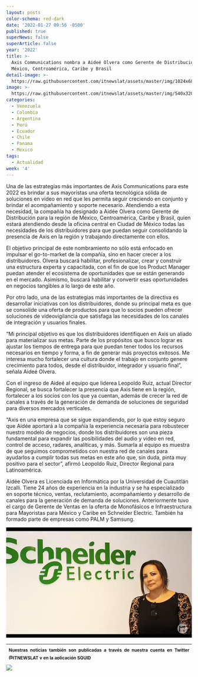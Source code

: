 ```yaml
---
layout: posts
color-schema: red-dark
date: '2022-01-27 09:56 -0500'
published: true
superNews: false
superArticle: false
year: '2022'
title: >-
  Axis Communications nombra a Aideé Olvera como Gerente de Distribución para
  México, Centroamérica, Caribe y Brasil
detail-image: >-
  https://raw.githubusercontent.com/itnewslat/assets/master/img/1024x680/Aidee-Olvera-g.jpg
image: >-
  https://raw.githubusercontent.com/itnewslat/assets/master/img/540x320/Aidee-Olvera-p.jpg
categories:
  - Venezuela
  - Colombia
  - Argentina
  - Perú
  - Ecuador
  - Chile
  - Panama
  - Mexico
tags:
  - Actualidad
week: '4'
---
```

Una de las estrategias más importantes de Axis Communications para este 2022 es brindar a sus mayoristas una oferta tecnológica sólida de soluciones en video en red que les permita seguir creciendo en conjunto y brindar el acompañamiento y soporte necesario. Atendiendo a esta necesidad, la compañía ha designado a Aidée Olvera como Gerente de Distribución para la región de México, Centroamérica, Caribe y Brasil, quien estará atendiendo desde la oficina central en Ciudad de México todas las necesidades de los distribuidores para que puedan seguir consolidando la presencia de Axis en la región y trabajando directamente con ellos.
 
El objetivo principal de este nombramiento no sólo está enfocado en impulsar el go-to-market de la compañía, sino en hacer crecer a los distribuidores. Olvera buscará habilitar, profesionalizar, crear y construir una estructura experta y capacitada, con el fin de que los Product Manager puedan atender el ecosistema de oportunidades que se están generando en el mercado. Asimismo, buscará habilitar y convertir esas oportunidades en negocios tangibles a lo largo de este año.

Por otro lado, una de las estrategias más importantes de la directiva es desarrollar iniciativas con los distribuidores, donde su principal meta es que se consolide una oferta de productos para que lo socios pueden ofrecer soluciones de videovigilancia que satisfaga las necesidades de los canales de integración y usuarios finales.

“Mi principal objetivo es que los distribuidores identifiquen en Axis un aliado para materializar sus metas. Parte de los propósitos que busco lograr es ajustar los tiempos de entrega para que puedan tener todos los recursos necesarios en tiempo y forma, a fin de generar más proyectos exitosos. Me interesa mucho fortalecer una cultura donde el trabajo en conjunto genere crecimiento para todos, desde el distribuidor, integrador y usuario final”, señala Aideé Olvera.

Con el ingreso de Aideé al equipo que liderea Leopoldo Ruiz, actual Director Regional, se busca fortalecer la presencia que Axis tiene en la región, fortalecer a los socios con los que ya cuentan, además de crecer la red de canales a través de la generación de demanda de soluciones de seguridad para diversos mercados verticales.

“Axis en una empresa que se sigue expandiendo, por lo que estoy seguro que Aidée aportará a la compañía la experiencia necesaria para robustecer nuestro modelo de negocios, donde los distribuidores son una pieza fundamental para expandir las posibilidades del audio y video en red, control de acceso, radares, analíticas, y más. Sumarla al equipo es muestra de que seguimos comprometidos con nuestra red de canales para ayudarlos a cumplir todas sus metas en este año que, sin duda, pinta muy positivo para el sector”, afirmó Leopoldo Ruiz, Director Regional para Latinoamérica.

Aidée Olvera es Licenciada en Informática por la Universidad de Cuautitlán Izcalli. Tiene 24 años de experiencia en la industria y se ha especializado en soporte técnico, ventas, reclutamiento, acompañamiento y desarrollo de canales para la generación de demanda de soluciones. Anteriormente tuvo el cargo de Gerente de Ventas en la oferta de Monofásicos e Infraestructura para Mayoristas para México y Caribe en Schneider Electric. También ha formado parte de empresas como PALM y Samsung.

![](https://raw.githubusercontent.com/itnewslat/assets/master/img/540x320/Aidee-Olvera-p.jpg)


<table style="height: 42px;" width="569">
<tbody>
<tr>
<td style="text-align: justify;"><sub><strong>Nuestras noticias también son publicadas a través de nuestra cuenta en Twitter <a href="https://twitter.com/itnewslat?lang=es">@ITNEWSLAT</a> y en la aplicación <a href="https://squidapp.co/en/">SQUID</a></strong></sub></td>
</tr>
</tbody>
</table>

<img src="https://tracker.metricool.com/c3po.jpg?hash=56f88a41e39ab42c063cc51676587a04"/>